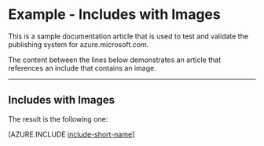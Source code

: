 ﻿<properties pageTitle="Documentation Example - Includes with Images" metaKeywords="" description="This is an example document" services="" documentationCenter="" title="Documentation Example - Includes with Images" solutions="" authors="" videoId="" scriptId="" />

# Example - Includes with Images #

This is a sample documentation article that is used to test and validate the publishing system for azure.microsoft.com.  

The content between the lines below demonstrates an article that references an include that contains an image.  


---
## Includes with Images ##

The result is the following one:

[AZURE.INCLUDE [include-short-name](../includes/example-include-images.md)]
